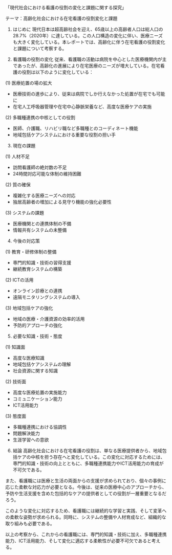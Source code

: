 「現代社会における看護の役割の変化と課題に関する探究」

テーマ：高齢化社会における在宅看護の役割変化と課題

1. はじめに
現代日本は超高齢社会を迎え、65歳以上の高齢者人口は総人口の28.7%（2020年）に達している。この人口構造の変化に伴い、医療ニーズも大きく変化している。本レポートでは、高齢化に伴う在宅看護の役割変化と課題について考察する。

2. 看護職の役割の変化
従来、看護職の活動は病院を中心とした医療機関内が主であったが、高齢化の進展により在宅医療のニーズが増大している。在宅看護の役割は以下のように変化している：

(1) 医療処置の場の拡大
- 医療技術の進歩により、従来は病院でしか行えなかった処置が在宅でも可能に
- 在宅人工呼吸器管理や在宅中心静脈栄養など、高度な医療ケアの実施

(2) 多職種連携の中核としての役割
- 医師、介護職、リハビリ職など多職種とのコーディネート機能
- 地域包括ケアシステムにおける重要な役割の担い手

3. 現在の課題

(1) 人材不足
- 訪問看護師の絶対数の不足
- 24時間対応可能な体制の維持困難

(2) 質の確保
- 複雑化する医療ニーズへの対応
- 独居高齢者の増加による見守り機能の強化必要性

(3) システムの課題
- 医療機関との連携体制の不備
- 情報共有システムの未整備

4. 今後の対応策

(1) 教育・研修体制の整備
- 専門的知識・技術の習得支援
- 継続教育システムの構築

(2) ICTの活用
- オンライン診療との連携
- 遠隔モニタリングシステムの導入

(3) 地域包括ケアの強化
- 地域の医療・介護資源の効率的活用
- 予防的アプローチの強化

5. 必要な知識・技術・態度

(1) 知識面
- 高度な医療知識
- 地域包括ケアシステムの理解
- 社会資源に関する知識

(2) 技術面
- 高度な医療処置の実施能力
- コミュニケーション能力
- ICT活用能力

(3) 態度面
- 多職種連携における協調性
- 問題解決能力
- 生涯学習への意欲

6. 結論
高齢化社会における在宅看護の役割は、単なる医療提供者から、地域包括ケアの中核を担う存在へと変化している。この変化に対応するためには、専門的知識・技術の向上とともに、多職種連携能力やICT活用能力の育成が不可欠である。

また、看護職には医療と生活の両面からの支援が求められており、個々の事例に応じた柔軟な対応力が必要となる。今後は、従来の医療中心のアプローチから、予防や生活支援を含めた包括的なケアの提供者としての役割が一層重要となるだろう。

このような変化に対応するため、看護職には継続的な学習と実践、そして変革への柔軟な姿勢が求められる。同時に、システムの整備や人材育成など、組織的な取り組みも必要である。

以上の考察から、これからの看護職には、専門的知識・技術に加え、多職種連携能力、ICT活用能力、そして変化に適応する柔軟性が必要不可欠であると考える。